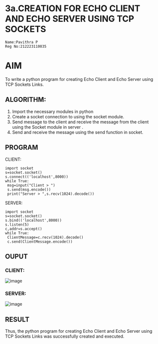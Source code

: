 # 3a.CREATION FOR ECHO CLIENT AND ECHO SERVER USING TCP SOCKETS
```
Name:Pavithra P
Reg No:212223110035
```
# AIM
To write a python program for creating Echo Client and Echo Server using TCP
Sockets Links.
## ALGORITHM:
1. Import the necessary modules in python
2. Create a socket connection to using the socket module.
3. Send message to the client and receive the message from the client using the Socket module in
 server .
4. Send and receive the message using the send function in socket.
## PROGRAM
 CLIENT:
```
import socket
s=socket.socket()
s.connect(('localhost',8000))
while True:
 msg=input("Client > ")
 s.send(msg.encode())
 print("Server > ",s.recv(1024).decode())
```
SERVER:
```
import socket
s=socket.socket()
s.bind(('localhost',8000))
s.listen(5)
c,addr=s.accept()
while True:
 ClientMessage=c.recv(1024).decode()
 c.send(ClientMessage.encode())
```
## OUPUT
### CLIENT:
![image](https://github.com/23007232/3a.Sockets_Creation_for_Echo_Client_and_Echo_Server/assets/139115574/d177b217-bcfa-45bb-a1d9-2371db2e6217)
### SERVER:
![image](https://github.com/23007232/3a.Sockets_Creation_for_Echo_Client_and_Echo_Server/assets/139115574/9c9ca219-8e25-40d8-a7c6-7f4b0ffc228d)

## RESULT
Thus, the python program for creating Echo Client and Echo Server using TCP Sockets Links 
was successfully created and executed.
